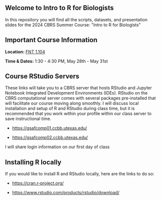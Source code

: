 ## Welcome to Intro to R for Biologists

In this repository you will find all the scripts, datasets, and presentation slides for the 2024 CBRS Summer Course: "Intro to R for Biologists"

## Important Course Information

**Location:** [FNT 1.104](https://utdirect.utexas.edu/apps/campus/buildings/nlogon/maps/UTM/fnt/)

**Time & Dates:** 1:30 - 4:30 PM, May 28th - May 31st

## Course RStudio Servers

These links will take you to a CBRS server that hosts RStudio and Jupyter Notebook Integrated Development Environments (IDEs). 
RStudio on the CBRS computational server comes with several packages pre-installed that will facilitate our course moving along smoothly.
I will discuss local installation and setup of R and RStudio during class time, but it is recommended that you work within your profile within our class server to save instructional time. 

* https://gsafcomp01.ccbb.utexas.edu/

* https://gsafcomp02.ccbb.utexas.edu/

I will share login information on our first day of class

## Installing R locally 

If you would like to install R and RStudio locally, here are the links to do so:

* https://cran.r-project.org/

* https://www.rstudio.com/products/rstudio/download/
